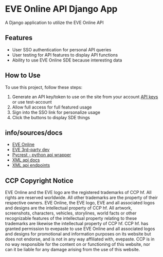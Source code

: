 # EVE Online API Django App

A Django application to utilize the EVE Online API

## Features

- User SSO authentication for personal API queries
- User testing for API features to display API functions
- Ability to use EVE Online SDE because interesting data

## How to Use

To use this project, follow these steps:

1. Generate an API key/token to use on the site from your account [API keys](https://community.eveonline.com/support/api-key/) or use test-account
2. Allow full access for full featured usage
2. Sign into the SSO link for personalize usage
3. Click the buttons to display SDE things


## info/sources/docs

- [EVE Online](https://eveonline.com/)
- [EVE 3rd-party dev](https://eveonline-third-party-documentation.readthedocs.org)
- [Pycrest - python api wrapper](https://pycrest.readthedocs.org)
- [XML api docs](http://wiki.eveuniversity.org/EVE_API_Guide)
- [XML api endpoints](https://neweden-dev.com/API)

## CCP Copyright Notice

EVE Online and the EVE logo are the registered trademarks of CCP hf. All rights are reserved worldwide. All other trademarks are the property of their respective owners. EVE Online, the EVE logo, EVE and all associated logos and designs are the intellectual property of CCP hf. All artwork, screenshots, characters, vehicles, storylines, world facts or other recognizable features of the intellectual property relating to these trademarks are likewise the intellectual property of CCP hf. CCP hf. has granted permission to evepaste to use EVE Online and all associated logos and designs for promotional and information purposes on its website but does not endorse, and is not in any way affiliated with, evepaste. CCP is in no way responsible for the content on or functioning of this website, nor can it be liable for any damage arising from the use of this website.
